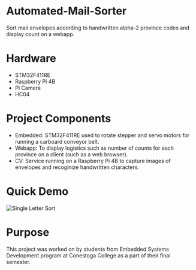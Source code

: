 # Automated-Mail-Sorter
Sort mail envelopes according to handwritten alpha-2 province codes and display count on a webapp.

# Hardware
- STM32F411RE
- Raspberry Pi 4B
- Pi Camera
- HC04

# Project Components
- Embedded: STM32F411RE used to rotate stepper and servo motors for running a carboard conveyor belt.
- Webapp: To display logistics such as number of counts for each province on a client (such as a web browser).
- CV: Service running on a Raspberry Pi 4B to capture images of envelopes and recoginize handwritten characters.

# Quick Demo
![Single Letter Sort](demo.gif)

# Purpose
This project was worked on by students from Embedded Systems Development program at Conestoga College as a part of their final semester.